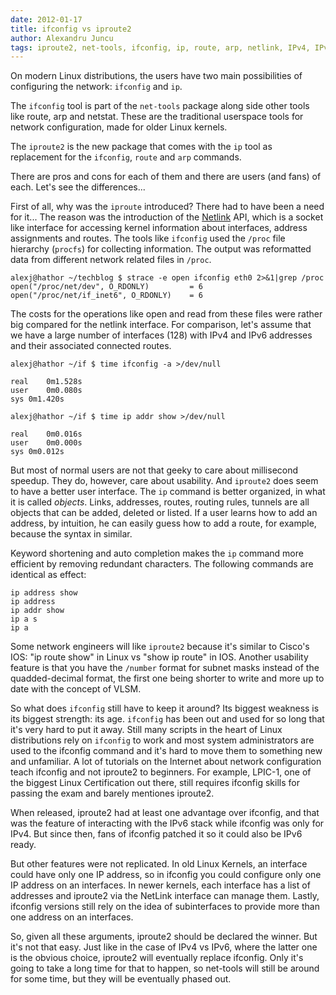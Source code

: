 ```yaml
---
date: 2012-01-17
title: ifconfig vs iproute2
author: Alexandru Juncu
tags: iproute2, net-tools, ifconfig, ip, route, arp, netlink, IPv4, IPv6
---
```


On modern Linux distributions, the users have two main possibilities of
configuring the network: `ifconfig` and `ip`.

<!--more-->

The `ifconfig` tool is part of the `net-tools` package along side other
tools like route, arp and netstat. These are the traditional userspace
tools for network configuration, made for older Linux kernels.

The `iproute2` is the new package that comes with the `ip` tool as
replacement for the `ifconfig`, `route` and `arp` commands.

There are pros and cons for each of them and there are users (and fans) of
each. Let's see the differences...

First of all, why was the `iproute` introduced? There had to have been a need
for it... The reason was the introduction of the
[Netlink](http://www.faqs.org/rfcs/rfc3549.html "Netlink") API, which is a
socket like interface for accessing kernel information about interfaces,
address assignments and routes. The tools like `ifconfig` used the `/proc`
file hierarchy (`procfs`) for collecting information. The output was reformatted
data from different network related files in `/proc`.

	alexj@hathor ~/techblog $ strace -e open ifconfig eth0 2>&1|grep /proc
	open("/proc/net/dev", O_RDONLY)         = 6
	open("/proc/net/if_inet6", O_RDONLY)    = 6

The costs for the operations like open and read from these files were
rather big compared for the netlink interface. For comparison, let's assume
that we have a large number of interfaces (128) with IPv4 and IPv6
addresses and their associated connected routes.

	alexj@hathor ~/if $ time ifconfig -a >/dev/null 

	real	0m1.528s
	user	0m0.080s
	sys	0m1.420s

	alexj@hathor ~/if $ time ip addr show >/dev/null

	real	0m0.016s
	user	0m0.000s
	sys	0m0.012s

But most of normal users are not that geeky to care about millisecond
speedup. They do, however, care about usability. And `iproute2` does seem to
have a better user interface. The `ip` command is better organized, in what
it is called _objects_. Links, addresses, routes, routing rules, tunnels are
all objects that can be added, deleted or listed. If a user learns how to
add an address, by intuition, he can easily guess how to add a route, for
example, because the syntax in similar.

Keyword shortening and auto completion makes the `ip` command more efficient
by removing redundant characters. The following commands are identical as
effect:

	ip address show
	ip address
	ip addr show
	ip a s
	ip a

Some network engineers will like `iproute2` because it's similar to
Cisco's IOS: "ip route show" in Linux vs "show ip route" in IOS. Another
usability feature is that you have the `/number` format for subnet masks
instead of the quadded-decimal format, the first one being shorter to
write and more up to date with the concept of VLSM.

So what does `ifconfig` still have to keep it around? Its biggest weakness is
its biggest strength: its age. `ifconfig` has been out and used for so long
that it's very hard to put it away. Still many scripts in the heart of Linux
distributions rely on `ifconfig` to work and most system administrators are
used to the ifconfig command and it's hard to move them to something new and
unfamiliar. A lot of tutorials on the Internet about network configuration
teach ifconfig and not iproute2 to beginners. For example, LPIC-1, one of the
biggest Linux Certification out there, still requires ifconfig skills for
passing the exam and barely mentiones iproute2.

When released, iproute2 had at least one advantage over ifconfig, and that was
the feature of interacting with the IPv6 stack while ifconfig was only for
IPv4. But since then, fans of ifconfig patched it so it could also be IPv6
ready.

But other features were not replicated. In old Linux Kernels, an interface
could have only one IP address, so in ifconfig you could configure only one
IP address on an interfaces. In newer kernels, each interface has a list of
addresses and iproute2 via the NetLink interface can manage them. Lastly,
ifconfig versions still rely on the idea of subinterfaces to provide more
than one address on an interfaces.

So, given all these arguments, iproute2 should be declared the winner. But
it's not that easy. Just like in the case of IPv4 vs IPv6, where the latter
one is the obvious choice, iproute2 will eventually replace ifconfig. Only
it's going to take a long time for that to happen, so net-tools will still be
around for some time, but they will be eventually phased out.
